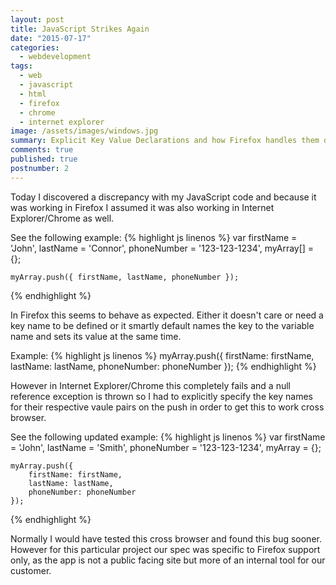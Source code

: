 ```yaml
---
layout: post
title: JavaScript Strikes Again
date: "2015-07-17"
categories: 
  - webdevelopment
tags: 
  - web
  - javascript
  - html
  - firefox
  - chrome
  - internet explorer
image: /assets/images/windows.jpg
summary: Explicit Key Value Declarations and how Firefox handles them differently from other browsers.
comments: true
published: true
postnumber: 2
---
```



Today I discovered a discrepancy  with my JavaScript code and because it was working in Firefox I assumed it was
also working in Internet Explorer/Chrome as well.

See the following example:
{% highlight js linenos %}
var
	firstName = 'John',
	lastName = 'Connor',
	phoneNumber = '123-123-1234',
	myArray[] = {};
	
	myArray.push({ firstName, lastName, phoneNumber });
{% endhighlight %}
	
In Firefox this seems to behave as expected. Either it doesn't care or need a key name to be defined or it smartly default names the key to the variable name and sets its value at the same time.

Example:
{% highlight js linenos %}
myArray.push({ firstName: firstName, lastName: lastName, phoneNumber: phoneNumber });
{% endhighlight %}
	
However in Internet Explorer/Chrome this completely fails and a null reference exception is thrown so I had to explicitly specify the key names for their respective vaule pairs on the push in order to get this to work cross browser.
	
See the following updated example:
{% highlight js linenos %}
var
	firstName = 'John',
	lastName = 'Smith',
	phoneNumber = '123-123-1234',
	myArray = {};
	
	myArray.push({ 
		firstName: firstName, 
		lastName: lastName, 
		phoneNumber: phoneNumber
	});
{% endhighlight %}

Normally I would have tested this cross browser and found this bug sooner. However for this particular project our spec was 
specific to Firefox support only, as the app is not a public facing site but more of an internal tool for our customer.
